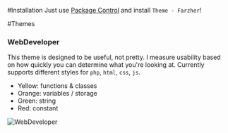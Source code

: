 #Installation
Just use [Package Control](http://wbond.net/sublime_packages/package_control) and install `Theme - Farzher`!


#Themes
### WebDeveloper

This theme is designed to be useful, not pretty.
I measure usability based on how quickly you can determine what you're looking at.
Currently supports different styles for `php`, `html`, `css`, `js`.

- Yellow: functions & classes
- Orange: variables / storage
- Green: string
- Red: constant

![WebDeveloper](https://raw.github.com/farzher/Sublime-Text-Themes/master/screenshots/WebDeveloper.png)
